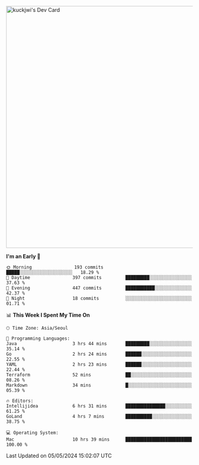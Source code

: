 <a href="https://app.daily.dev/kuckhwancho"><img src="https://api.daily.dev/devcards/v2/efef39c8028947428b3c0b486b9cd9b6.png?r=iz2&type=wide" width="652" alt="kuckjwi's Dev Card"/></a>

<!--START_SECTION:waka-->
**I'm an Early 🐤** 

```text
🌞 Morning                193 commits         █████░░░░░░░░░░░░░░░░░░░░   18.29 % 
🌆 Daytime                397 commits         █████████░░░░░░░░░░░░░░░░   37.63 % 
🌃 Evening                447 commits         ███████████░░░░░░░░░░░░░░   42.37 % 
🌙 Night                  18 commits          ░░░░░░░░░░░░░░░░░░░░░░░░░   01.71 % 
```


📊 **This Week I Spent My Time On** 

```text
🕑︎ Time Zone: Asia/Seoul

💬 Programming Languages: 
Java                     3 hrs 44 mins       █████████░░░░░░░░░░░░░░░░   35.14 % 
Go                       2 hrs 24 mins       ██████░░░░░░░░░░░░░░░░░░░   22.55 % 
YAML                     2 hrs 23 mins       ██████░░░░░░░░░░░░░░░░░░░   22.44 % 
Terraform                52 mins             ██░░░░░░░░░░░░░░░░░░░░░░░   08.26 % 
Markdown                 34 mins             █░░░░░░░░░░░░░░░░░░░░░░░░   05.39 % 

🔥 Editors: 
Intellijidea             6 hrs 31 mins       ███████████████░░░░░░░░░░   61.25 % 
GoLand                   4 hrs 7 mins        ██████████░░░░░░░░░░░░░░░   38.75 % 

💻 Operating System: 
Mac                      10 hrs 39 mins      █████████████████████████   100.00 % 
```


 Last Updated on 05/05/2024 15:02:07 UTC
<!--END_SECTION:waka-->

